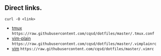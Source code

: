 ## Direct links.

`curl -O <link>`

* [tmux](https://raw.githubusercontent.com/cqsd/dotfiles/master/.tmux.conf) `https://raw.githubusercontent.com/cqsd/dotfiles/master/.tmux.conf`
* [vim-plain](https://raw.githubusercontent.com/cqsd/dotfiles/master/.vimplainrc) `https://raw.githubusercontent.com/cqsd/dotfiles/master/.vimplainrc`
* [vim](https://raw.githubusercontent.com/cqsd/dotfiles/master/.vimrc) `https://raw.githubusercontent.com/cqsd/dotfiles/master/.vimrc`
